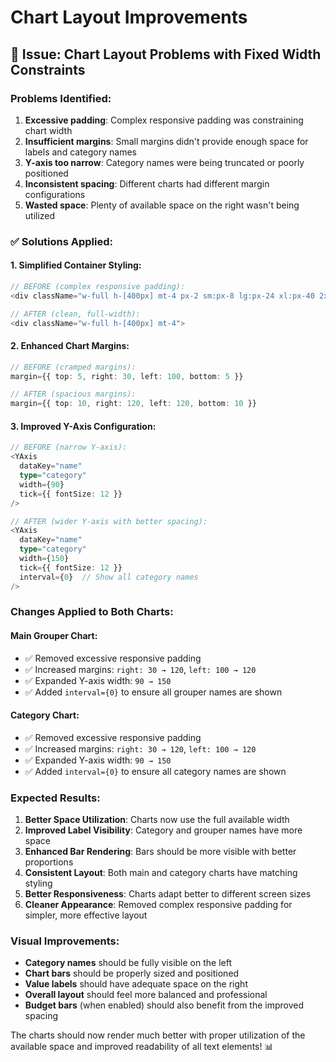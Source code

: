 # Chart Layout Improvements

## 🎨 Issue: Chart Layout Problems with Fixed Width Constraints

### Problems Identified:

1. **Excessive padding**: Complex responsive padding was constraining chart width
2. **Insufficient margins**: Small margins didn't provide enough space for labels and category names
3. **Y-axis too narrow**: Category names were being truncated or poorly positioned
4. **Inconsistent spacing**: Different charts had different margin configurations
5. **Wasted space**: Plenty of available space on the right wasn't being utilized

### ✅ Solutions Applied:

#### 1. **Simplified Container Styling**:

```typescript
// BEFORE (complex responsive padding):
<div className="w-full h-[400px] mt-4 px-2 sm:px-8 lg:px-24 xl:px-40 2xl:px-60 min-w-[600px] max-w-[1600px] mx-auto">

// AFTER (clean, full-width):
<div className="w-full h-[400px] mt-4">
```

#### 2. **Enhanced Chart Margins**:

```typescript
// BEFORE (cramped margins):
margin={{ top: 5, right: 30, left: 100, bottom: 5 }}

// AFTER (spacious margins):
margin={{ top: 10, right: 120, left: 120, bottom: 10 }}
```

#### 3. **Improved Y-Axis Configuration**:

```typescript
// BEFORE (narrow Y-axis):
<YAxis
  dataKey="name"
  type="category"
  width={90}
  tick={{ fontSize: 12 }}
/>

// AFTER (wider Y-axis with better spacing):
<YAxis
  dataKey="name"
  type="category"
  width={150}
  tick={{ fontSize: 12 }}
  interval={0}  // Show all category names
/>
```

### Changes Applied to Both Charts:

#### **Main Grouper Chart**:

- ✅ Removed excessive responsive padding
- ✅ Increased margins: `right: 30 → 120`, `left: 100 → 120`
- ✅ Expanded Y-axis width: `90 → 150`
- ✅ Added `interval={0}` to ensure all grouper names are shown

#### **Category Chart**:

- ✅ Removed excessive responsive padding
- ✅ Increased margins: `right: 30 → 120`, `left: 100 → 120`
- ✅ Expanded Y-axis width: `90 → 150`
- ✅ Added `interval={0}` to ensure all category names are shown

### Expected Results:

1. **Better Space Utilization**: Charts now use the full available width
2. **Improved Label Visibility**: Category and grouper names have more space
3. **Enhanced Bar Rendering**: Bars should be more visible with better proportions
4. **Consistent Layout**: Both main and category charts have matching styling
5. **Better Responsiveness**: Charts adapt better to different screen sizes
6. **Cleaner Appearance**: Removed complex responsive padding for simpler, more effective layout

### Visual Improvements:

- **Category names** should be fully visible on the left
- **Chart bars** should be properly sized and positioned
- **Value labels** should have adequate space on the right
- **Overall layout** should feel more balanced and professional
- **Budget bars** (when enabled) should also benefit from the improved spacing

The charts should now render much better with proper utilization of the available space and improved readability of all text elements! 📊
